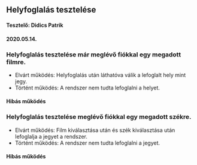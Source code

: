 ## Helyfoglalás tesztelése
#### Tesztelő: Didics Patrik
#### 2020.05.14.

### Helyfoglalás tesztelése már meglévő fiókkal egy megadott filmre.
- Elvárt működés: Helyfoglalás után láthatóva válik a lefoglalt hely mint jegy.
- Történt működés: A rendszer nem tudta lefoglalni a helyet.
#### Hibás működés

### Helyfoglalás tesztelése meglévő fiókkal egy megadott székre.
- Elvárt működés: Film kiválasztása után és szék kiválasztása után lefoglalja a jegyet a rendszer.
- Történt működés: A rendszer nem tudta lefoglalni a jegyet.
#### Hibás működés
